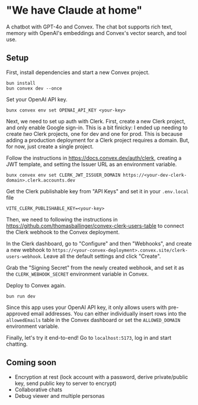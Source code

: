 # "We have Claude at home"

A chatbot with GPT-4o and Convex. The chat bot supports rich text, memory
with OpenAI's embeddings and Convex's vector search, and tool use.

## Setup

First, install dependencies and start a new Convex project.

```
bun install
bun convex dev --once
```

Set your OpenAI API key.

```
bunx convex env set OPENAI_API_KEY <your-key>
```

Next, we need to set up auth with Clerk. First, create a new Clerk
project, and only enable Google sign-in. This is a bit finicky: I
ended up needing to create _two_ Clerk projects, one for dev and one
for prod. This is because adding a production deployment for a Clerk
project requires a domain. But, for now, just create a single project.

Follow the instructions in https://docs.convex.dev/auth/clerk, creating
a JWT template, and setting the Issuer URL as an environment variable.

```
bunx convex env set CLERK_JWT_ISSUER_DOMAIN https://<your-dev-clerk-domain>.clerk.accounts.dev
```

Get the Clerk publishable key from "API Keys" and set it in your `.env.local` file

```
VITE_CLERK_PUBLISHABLE_KEY=<your-key>
```

Then, we need to following the instructions in https://github.com/thomasballinger/convex-clerk-users-table to connect the Clerk webhook to the Convex deployment.

In the Clerk dashboard, go to "Configure" and then "Webhooks", and create a
new webhook to `https://<your-convex-deployment>.convex.site/clerk-users-webhook`.
Leave all the default settings and click "Create".

Grab the "Signing Secret" from the newly created webhook, and set it as the `CLERK_WEBHOOK_SECRET`
environment variable in Convex.

Deploy to Convex again.

```
bun run dev
```

Since this app uses your OpenAI API key, it only allows users with pre-approved email addresses.
You can either individually insert rows into the `allowedEmails` table in the Convex dashboard
or set the `ALLOWED_DOMAIN` environment variable.

Finally, let's try it end-to-end! Go to `localhost:5173`, log in and start chatting.

## Coming soon

- Encryption at rest (lock account with a password, derive private/public key, send public key to server to encrypt)
- Collaborative chats
- Debug viewer and multiple personas
